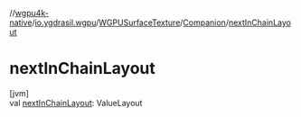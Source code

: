 //[wgpu4k-native](../../../../index.md)/[io.ygdrasil.wgpu](../../index.md)/[WGPUSurfaceTexture](../index.md)/[Companion](index.md)/[nextInChainLayout](next-in-chain-layout.md)

# nextInChainLayout

[jvm]\
val [nextInChainLayout](next-in-chain-layout.md): ValueLayout